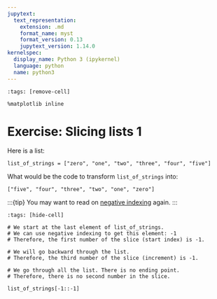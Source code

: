```yaml
---
jupytext:
  text_representation:
    extension: .md
    format_name: myst
    format_version: 0.13
    jupytext_version: 1.14.0
kernelspec:
  display_name: Python 3 (ipykernel)
  language: python
  name: python3
---
```


```{code-cell} ipython3
:tags: [remove-cell]

%matplotlib inline
```

# Exercise: Slicing lists 1

Here is a list:

```{code-cell} ipython3
list_of_strings = ["zero", "one", "two", "three", "four", "five"]
```

What would be the code to transform `list_of_strings` into:

```
["five", "four", "three", "two", "one", "zero"]
```

:::{tip}
You may want to read on [negative indexing](python_lists_indexing.md) again.
:::

```{code-cell} ipython3
:tags: [hide-cell]

# We start at the last element of list_of_strings.
# We can use negative indexing to get this element: -1
# Therefore, the first number of the slice (start index) is -1.

# We will go backward through the list.
# Therefore, the third number of the slice (increment) is -1.

# We go through all the list. There is no ending point.
# Therefore, there is no second number in the slice.

list_of_strings[-1::-1]
```
